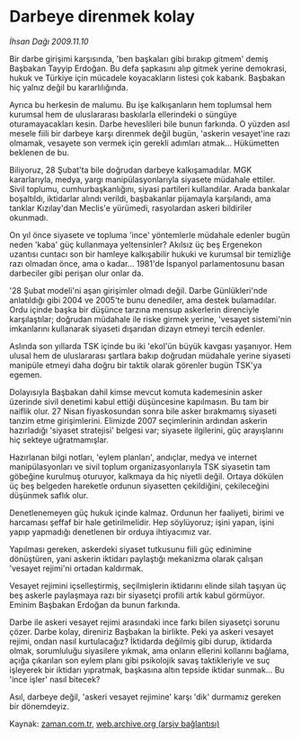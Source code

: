# Darbeye direnmek kolay

*İhsan Dağı 2009.11.10*

<tr><td class="metin" colspan="2" style="padding-top: 20px; padding-left: 5px; ">Bir darbe girişimi karşısında, 'ben başkaları gibi bırakıp gitmem' demiş Başbakan Tayyip Erdoğan. Bu defa şapkasını alıp gitmek yerine demokrasi, hukuk ve Türkiye için mücadele koyacakların listesi çok kabarık. Başbakan hiç yalnız değil bu kararlılığında.</td></tr><tr><td class="metin" colspan="2" style="padding-top: 20px; padding-left: 5px; "><p>Ayrıca bu herkesin de malumu. Bu işe kalkışanların hem toplumsal hem kurumsal hem de uluslararası baskılarla ellerindeki o süngüye oturamayacakları kesin. Darbe heveslileri bile bunun farkında. O yüzden asıl mesele fiili bir darbeye karşı direnmek değil bugün, 'askerin vesayet'ine razı olmamak, vesayete son vermek için gerekli adımları atmak... Hükümetten beklenen de bu.
<p>Biliyoruz, 28 Şubat'ta bile doğrudan darbeye kalkışamadılar. MGK kararlarıyla, medya, yargı manipülasyonlarıyla siyasete müdahale ettiler. Sivil toplumu, cumhurbaşkanlığını, siyasi partileri kullandılar. Arada bankalar boşaltıldı, iktidarlar alındı verildi, başbakanlar pijamayla karşılandı, ama tanklar Kızılay'dan Meclis'e yürümedi, rasyolardan askeri bildiriler okunmadı.
<p>On yıl önce siyasete ve topluma 'ince' yöntemlerle müdahale edenler bugün neden 'kaba' güç kullanmaya yeltensinler? Akılsız üç beş Ergenekon uzantısı cuntacı son bir hamleye kalkışabilir hukuki ve kurumsal bir temizliğe razı olmadan önce, ama o kadar... 1981'de İspanyol parlamentosunu basan darbeciler gibi perişan olur onlar da.
<p>'28 Şubat modeli'ni aşan girişimler olmadı değil. Darbe Günlükleri'nde anlatıldığı gibi 2004 ve 2005'te bunu denediler, ama destek bulamadılar. Ordu içinde başka bir düşünce tarzına mensup askerlerin direnciyle karşılaştılar; doğrudan müdahale ile riske girmek yerine, 'vesayet sistemi'nin imkanlarını kullanarak siyaseti dışarıdan dizayn etmeyi tercih edenler.
<p>Aslında son yıllarda TSK içinde bu iki 'ekol'ün büyük kavgası yaşanıyor. Hem ulusal hem de uluslararası şartlara bakıp doğrudan müdahale yerine siyaseti manipüle etmeyi daha doğru bir taktik olarak görenler bugün TSK'ya egemen.
<p>Dolayısıyla Başbakan dahil kimse mevcut komuta kademesinin asker üzerinde sivil denetimi kabul ettiği düşüncesine kapılmasın. Bu tam bir naiflik olur. 27 Nisan fiyaskosundan sonra bile asker bırakmamış siyaseti tanzim etme girişimlerini. Elimizde 2007 seçimlerinin ardından askerin hazırladığı 'siyaset stratejisi' belgesi var; siyasete ilgilerini, güç arayışlarını hiç sekteye uğratmamışlar.
<p>Hazırlanan bilgi notları, 'eylem planları', andıçlar, medya ve internet manipülasyonları ve sivil toplum organizasyonlarıyla TSK siyasetin tam göbeğine kurulmuş oturuyor, kalkmaya da hiç niyetli değil. Ortaya dökülen üç beş belgeden hareketle ordunun siyasetten çekildiğini, çekileceğini düşünmek saflık olur.
<p>Denetlenemeyen güç hukuk içinde kalmaz. Ordunun her faaliyeti, birimi ve harcaması şeffaf bir hale getirilmelidir. Hep söylüyoruz; işini yapan, işini yapıp yapmadığı denetlenen bir orduya ihtiyacımız var.
<p>Yapılması gereken, askerdeki siyaset tutkusunu fiili güç edinimine dönüştüren, yani askerin iktidarı paylaştığı mekanizma olarak çalışan 'vesayet rejimi'ni ortadan kaldırmak.
<p>Vesayet rejimini içselleştirmiş, seçilmişlerin iktidarını elinde silah taşıyan üç beş askerle paylaşmaya razı bir siyasetçi profili artık kabul görmüyor. Eminim Başbakan Erdoğan da bunun farkında.
<p>Darbe ile askeri vesayet rejimi arasındaki ince farkı bilen siyasetçi sorunu çözer. Darbe kolay, direniriz Başbakan la birlikte. Peki ya askeri vesayet rejimi, ondan nasıl kurtulacağız? İktidarda değilmiş gibi durup, iktidarda olmak, sorumluluğu siyasilere yıkmak, ama onların ellerini kollarını bağlama, açığa çıkarılan son eylem planı gibi psikolojik savaş taktikleriyle ve suç işleyerek bir iktidarı yıpratmak, başkasına altın tepside iktidar sunmak... Bu 'ince işler' nasıl bitecek?
<p>Asıl, darbeye değil, 'askeri vesayet rejimine' karşı 'dik' durmamız gereken bir dönemdeyiz. <br/></p></p></p></p></p></p></p></p></p></p></p></p></td></tr>

Kaynak: [zaman.com.tr](http://zaman.com.tr/yazar.do?yazino=913836), [web.archive.org (arşiv bağlantısı)](http://web.archive.org/web/20100107030650/http://www.zaman.com.tr:80/yazar.do?yazino=913836)
